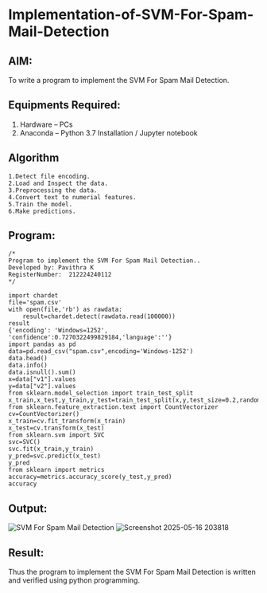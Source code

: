 # Implementation-of-SVM-For-Spam-Mail-Detection

## AIM:
To write a program to implement the SVM For Spam Mail Detection.

## Equipments Required:
1. Hardware – PCs
2. Anaconda – Python 3.7 Installation / Jupyter notebook

## Algorithm

```
1.Detect file encoding.
2.Load and Inspect the data.
3.Preprocessing the data.
4.Convert text to numerial features.
5.Train the model.
6.Make predictions.
```
## Program:
```
/*
Program to implement the SVM For Spam Mail Detection..
Developed by: Pavithra K
RegisterNumber:  212224240112
*/
```
```
import chardet
file='spam.csv'
with open(file,'rb') as rawdata:
    result=chardet.detect(rawdata.read(100000))
result
{'encoding': 'Windows=1252', 'confidence':0.7270322499829184,'language':''}
import pandas as pd
data=pd.read_csv("spam.csv",encoding='Windows-1252')
data.head()
data.info()
data.isnull().sum()
x=data["v1"].values
y=data["v2"].values
from sklearn.model_selection import train_test_split
x_train,x_test,y_train,y_test=train_test_split(x,y,test_size=0.2,random_state=0)
from sklearn.feature_extraction.text import CountVectorizer
cv=CountVectorizer()
x_train=cv.fit_transform(x_train)
x_test=cv.transform(x_test)
from sklearn.svm import SVC
svc=SVC()
svc.fit(x_train,y_train)
y_pred=svc.predict(x_test)
y_pred
from sklearn import metrics
accuracy=metrics.accuracy_score(y_test,y_pred)
accuracy
```
## Output:
![SVM For Spam Mail Detection](sam.png)
![Screenshot 2025-05-16 203818](https://github.com/user-attachments/assets/be505842-c302-4d08-b627-324c86eed1cf)

## Result:
Thus the program to implement the SVM For Spam Mail Detection is written and verified using python programming.

